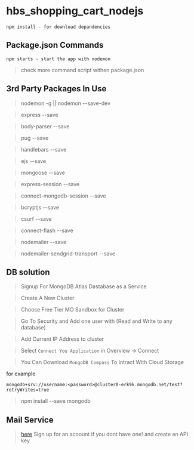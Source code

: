 # hbs_shopping_cart_nodejs

```
npm install - for download depandencies
```

## Package.json Commands

```
npm starts - start the app with nodemon
```

> check more command script withen package.json

## 3rd Party Packages In Use

> nodemon -g || nodemon --save-dev

> express --save

> body-parser --save

> pug --save

> handlebars --save

> ejs --save

> mongoose --save

> express-session --save

> connect-mongodb-session --save

> bcryptjs --save

> csurf --save

> connect-flash --save

> nodemailer --save

> nodemailer-sendgrid-transport --save

## DB solution

> Signup For MongoDB Atlas Dastabase as a Service

> Create A New Cluster

> Choose Free Tier MO Sandbox for Cluster

> Go To Security and Add one user with (Read and Write to any database)

> Add Current IP Address to cluster

> Select `Connect You Application` in Overview -> Connect

> You Can Download `MongoDB Compass` To Intract With Cloud Storage

for example

```
mongodb+srv://username:<password>@cluster0-erk9k.mongodb.net/test?retryWrites=true
```

> npm install --save mongodb

## Mail Service

> [here](https://sendgrid.com/?opt=ns) Sign up for an acoount if you dont have one! and create an API key
